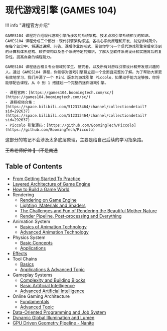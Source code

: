 # 现代游戏引擎 (GAMES 104)

!!! info "课程官方介绍"

    GAMES104 课程将介绍现代游戏引擎所涉及的系统架构、技术点和引擎系统相关的知识。GAMES104 课程分成三个部分：现代引擎架构综述、各核心系统原理和开发、前沿领域简介。在每个部分中，将通过讲解、问答、课后作业的形式，带领你学习一个现代游戏引擎背后牵涉到的计算机体系结构、软件架构以及各个系统特定的知识，了解大型软件系统设计和实施背后的复杂性，提高自身的编程能力。

    GAMES104 课程适合相关专业领域的学生、研究者，以及所有对游戏引擎设计和开发感兴趣的人。通过 GAMES104 课程，你能够对游戏引擎建立起一个全面且完整的了解。为了帮助大家更有效地学习，我们开源了一个 Mini 版本的游戏引擎 Piccolo，如果动手能力足够强，你将能够配合课程，从 0 到 1 搭建起一个完整的迷你游戏引擎。

    - 课程官网：[https://games104.boomingtech.com/sc/](https://games104.boomingtech.com/sc/)
    - 课程视频合集：[https://space.bilibili.com/512313464/channel/collectiondetail?sid=292637](https://space.bilibili.com/512313464/channel/collectiondetail?sid=292637)
    - Piccolo 引擎源码：[https://github.com/BoomingTech/Piccolo](https://github.com/BoomingTech/Piccolo)

这部分的笔记不会涉及太多底层原理，主要是给自己后续的学习指条路。

<del>王希老师好帅 :drooling_face:（不是南通</del>

## Table of Contents

- [From Getting Started To Practice](lecture-01)
- [Layered Architecture of Game Engine](lecture-02)
- [How to Build a Game World](lecture-03)
- Rendering
    - [Rendering on Game Engine](lecture-04)
    - [Lighting, Materials and Shaders](lecture-05)
    - [The Challenges and Fun of Rendering the Beautiful Mother Nature](lecture-06)
    - [Render Pipeline, Post-processing and Everything](lecture-07)
- Animation System
    - [Basics of Animation Technology](lecture-08)
    - [Advanced Animation Technology](lecture-09)
- Physics System
    - [Basic Concepts](lecture-10)
    - [Applications](lecture-11)
- [Effects](lecture-12)
- Tool Chains
    - [Basics](lecture-13)
    - [Applications & Advanced Topic](lecture-14)
- Gameplay Systems
    - [Complexity and Building Blocks](lecture-15)
    - [Basic Artificial Intelligence](lecture-16)
    - [Advanced Artificial Intelligence](lecture-17)
- Online Gaming Architecture
    - [Fundamentals](lecture-18)
    - [Advanced Topic](lecture-19)
- [Data-Oriented Programming and Job System](lecture-20)
- [Dynamic Global Illumination and Lumen](lecture-21)
- [GPU Driven Geometry Pipeline - Nanite](lecture-22)
